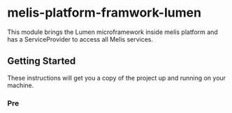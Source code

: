 # melis-platform-framwork-lumen

This module brings the Lumen microframework inside melis platform and has a ServiceProvider to access all Melis services.

## Getting Started

These instructions will get you a copy of the project up and running on your machine.

### Pre 